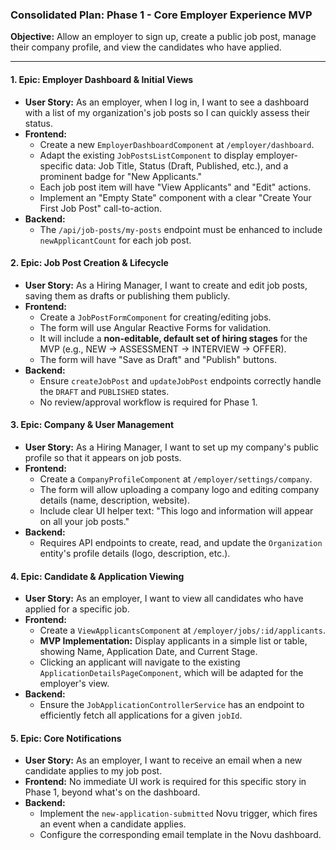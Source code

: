 ### **Consolidated Plan: Phase 1 - Core Employer Experience MVP**

**Objective:** Allow an employer to sign up, create a public job post, manage their company profile, and view the candidates who have applied.

---

#### **1. Epic: Employer Dashboard & Initial Views**
*   **User Story:** As an employer, when I log in, I want to see a dashboard with a list of my organization's job posts so I can quickly assess their status.
*   **Frontend:**
    *   Create a new `EmployerDashboardComponent` at `/employer/dashboard`.
    *   Adapt the existing `JobPostsListComponent` to display employer-specific data: Job Title, Status (Draft, Published, etc.), and a prominent badge for "New Applicants."
    *   Each job post item will have "View Applicants" and "Edit" actions.
    *   Implement an "Empty State" component with a clear "Create Your First Job Post" call-to-action.
*   **Backend:**
    *   The `/api/job-posts/my-posts` endpoint must be enhanced to include `newApplicantCount` for each job post.

#### **2. Epic: Job Post Creation & Lifecycle**
*   **User Story:** As a Hiring Manager, I want to create and edit job posts, saving them as drafts or publishing them publicly.
*   **Frontend:**
    *   Create a `JobPostFormComponent` for creating/editing jobs.
    *   The form will use Angular Reactive Forms for validation.
    *   It will include a **non-editable, default set of hiring stages** for the MVP (e.g., NEW -> ASSESSMENT -> INTERVIEW -> OFFER).
    *   The form will have "Save as Draft" and "Publish" buttons.
*   **Backend:**
    *   Ensure `createJobPost` and `updateJobPost` endpoints correctly handle the `DRAFT` and `PUBLISHED` states.
    *   No review/approval workflow is required for Phase 1.

#### **3. Epic: Company & User Management**
*   **User Story:** As a Hiring Manager, I want to set up my company's public profile so that it appears on job posts.
*   **Frontend:**
    *   Create a `CompanyProfileComponent` at `/employer/settings/company`.
    *   The form will allow uploading a company logo and editing company details (name, description, website).
    *   Include clear UI helper text: "This logo and information will appear on all your job posts."
*   **Backend:**
    *   Requires API endpoints to create, read, and update the `Organization` entity's profile details (logo, description, etc.).

#### **4. Epic: Candidate & Application Viewing**
*   **User Story:** As an employer, I want to view all candidates who have applied for a specific job.
*   **Frontend:**
    *   Create a `ViewApplicantsComponent` at `/employer/jobs/:id/applicants`.
    *   **MVP Implementation:** Display applicants in a simple list or table, showing Name, Application Date, and Current Stage.
    *   Clicking an applicant will navigate to the existing `ApplicationDetailsPageComponent`, which will be adapted for the employer's view.
*   **Backend:**
    *   Ensure the `JobApplicationControllerService` has an endpoint to efficiently fetch all applications for a given `jobId`.

#### **5. Epic: Core Notifications**
*   **User Story:** As an employer, I want to receive an email when a new candidate applies to my job post.
*   **Frontend:** No immediate UI work is required for this specific story in Phase 1, beyond what's on the dashboard.
*   **Backend:**
    *   Implement the `new-application-submitted` Novu trigger, which fires an event when a candidate applies.
    *   Configure the corresponding email template in the Novu dashboard.